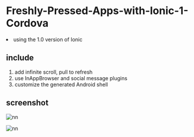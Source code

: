 # Freshly-Pressed-Apps-with-Ionic-1-Cordova
<li> using the 1.0 version of Ionic</li>

## include 
1. add infinite scroll, pull to refresh
2. use InAppBrowser and social message plugins
3. customize the generated Android shell 

## screenshot

![nn](https://user-images.githubusercontent.com/12325386/29310656-22945642-81e1-11e7-9d97-5b5634d01ff6.JPG)


![nn](https://user-images.githubusercontent.com/12325386/29310739-9330e0c8-81e1-11e7-8a7d-0c9dc89b56cd.JPG)
